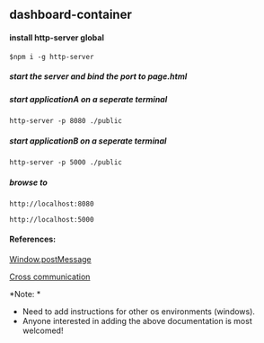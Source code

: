 ## dashboard-container

#### install http-server global

`$npm i -g http-server`

##### start the server and bind the port to page.html

##### start applicationA on a seperate terminal

`http-server -p 8080 ./public`

##### start applicationB on a seperate terminal

`http-server -p 5000 ./public`

##### browse to 

`http://localhost:8080`

`http://localhost:5000`

#### References:

[Window.postMessage](https://developer.mozilla.org/en-US/docs/Web/API/Window/postMessage)

[Cross communication](https://javascript.info/cross-window-communication)

 
*Note: *
 - Need to add instructions for other os environments (windows).
 - Anyone interested in adding the above documentation is most welcomed!
